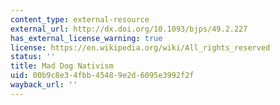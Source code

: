 ```yaml
---
content_type: external-resource
external_url: http://dx.doi.org/10.1093/bjps/49.2.227
has_external_license_warning: true
license: https://en.wikipedia.org/wiki/All_rights_reserved
status: ''
title: Mad Dog Nativism
uid: 00b9c8e3-4fbb-4548-9e2d-6095e3992f2f
wayback_url: ''
---
```

